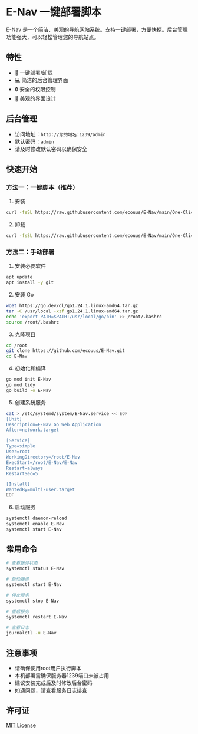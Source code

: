 # E-Nav 一键部署脚本

E-Nav 是一个简洁、美观的导航网站系统。支持一键部署，方便快捷。后台管理功能强大，可以轻松管理您的导航站点。

## 特性
- 🚀 一键部署/卸载
- 💻 简洁的后台管理界面
- 🔒 安全的权限控制
- 🎨 美观的界面设计

## 后台管理
- 访问地址：`http://您的域名:1239/admin`
- 默认密码：`admin`
- 请及时修改默认密码以确保安全

## 快速开始

### 方法一：一键脚本（推荐）

1. 安装
```bash
curl -fsSL https://raw.githubusercontent.com/ecouus/E-Nav/main/One-Click.sh -o One-Click.sh && chmod +x One-Click.sh && bash One-Click.sh install
```

2. 卸载
```bash
curl -fsSL https://raw.githubusercontent.com/ecouus/E-Nav/main/One-Click.sh -o One-Click.sh && chmod +x One-Click.sh && bash One-Click.sh uninstall
```

### 方法二：手动部署
1. 安装必要软件
```bash
apt update
apt install -y git
```

2. 安装 Go
```bash
wget https://go.dev/dl/go1.24.1.linux-amd64.tar.gz
tar -C /usr/local -xzf go1.24.1.linux-amd64.tar.gz
echo 'export PATH=$PATH:/usr/local/go/bin' >> /root/.bashrc
source /root/.bashrc
```

3. 克隆项目
```bash
cd /root
git clone https://github.com/ecouus/E-Nav.git
cd E-Nav
```

4. 初始化和编译
```bash
go mod init E-Nav
go mod tidy
go build -o E-Nav
```

5. 创建系统服务
```bash
cat > /etc/systemd/system/E-Nav.service << EOF
[Unit]
Description=E-Nav Go Web Application
After=network.target

[Service]
Type=simple
User=root
WorkingDirectory=/root/E-Nav
ExecStart=/root/E-Nav/E-Nav
Restart=always
RestartSec=5

[Install]
WantedBy=multi-user.target
EOF
```

6. 启动服务
```bash
systemctl daemon-reload
systemctl enable E-Nav
systemctl start E-Nav
```

## 常用命令
```bash
# 查看服务状态
systemctl status E-Nav

# 启动服务
systemctl start E-Nav

# 停止服务
systemctl stop E-Nav

# 重启服务
systemctl restart E-Nav

# 查看日志
journalctl -u E-Nav
```

## 注意事项
- 请确保使用root用户执行脚本
- 本机部署需确保服务器1239端口未被占用
- 建议安装完成后及时修改后台密码
- 如遇问题，请查看服务日志排查

## 许可证
[MIT License](https://github.com/ecouus/E-Nav/blob/main/LICENSE)
